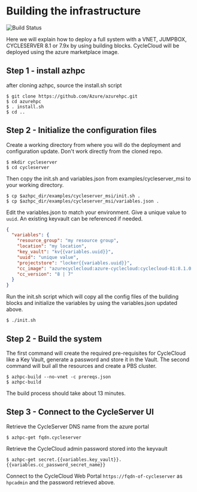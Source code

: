 # Building the infrastructure
![Build Status](https://azurecat.visualstudio.com/hpccat/_apis/build/status/azhpc/examples/cycleserver_msi?branchName=master)

Here we will explain how to deploy a full system with a VNET, JUMPBOX, CYCLESERVER 8.1 or 7.9x by using building blocks.
CycleCloud will be deployed using the azure marketplace image. 

## Step 1 - install azhpc
after cloning azhpc, source the install.sh script

```
$ git clone https://github.com/Azure/azurehpc.git
$ cd azurehpc
$ . install.sh
$ cd ..
```

## Step 2 - Initialize the configuration files
Create a working directory from where you will do the deployment and configuration update. Don't work directly from the cloned repo.

```
$ mkdir cycleserver
$ cd cycleserver
```

Then copy the init.sh and variables.json from examples/cycleserver_msi to your working directory.

```
$ cp $azhpc_dir/examples/cycleserver_msi/init.sh .
$ cp $azhpc_dir/examples/cycleserver_msi/variables.json .
```

Edit the variables.json to match your environment. Give a unique value to `uuid`. An existing keyvault can be referenced if needed.

```json
{
  "variables": {
    "resource_group": "my resource group",
    "location": "my location",
    "key_vault": "kv{{variables.uuid}}",
    "uuid": "unique value",
    "projectstore": "locker{{variables.uuid}}",
    "cc_image": "azurecyclecloud:azure-cyclecloud:cyclecloud-81:8.1.0 | azurecyclecloud:azure-cyclecloud:cyclecloud-79x:7.9.8",
    "cc_version": "8 | 7"
  }
}
```

Run the init.sh script which will copy all the config files of the building blocks and initialize the variables by using the variables.json updated above.

```
$ ./init.sh
```

## Step 2 - Build the system

The first command will create the required pre-requisites for CycleCloud like a Key Vault, generate a password and store it in the Vault.
The second command will buil all the resources and create a PBS cluster.

```
$ azhpc-build --no-vnet -c prereqs.json
$ azhpc-build 
```
The build process should take about 13 minutes.

## Step 3 - Connect to the CycleServer UI

Retrieve the CycleServer DNS name from the azure portal
```
$ azhpc-get fqdn.cycleserver
```

Retrieve the CycleCloud admin password stored into the keyvault

```
$ azhpc-get secret.{{variables.key_vault}}.{{variables.cc_password_secret_name}}
```

Connect to the CycleCloud Web Portal `https://fqdn-of-cycleserver` as `hpcadmin` and the password retrieved above.

